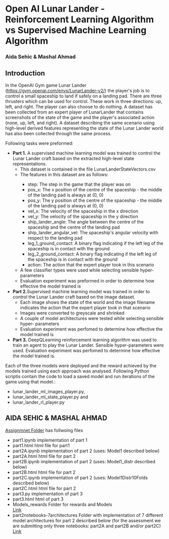 # Open AI Lunar Lander - Reinforcement Learning Algorithm vs Supervised Machine Learning Algorithm
### Aida Sehic & Mashal Ahmad 

## Introduction
In the OpenAI Gym game Lunar Lander
(https://gym.openai.com/envs/LunarLander-v2/) the player's job is to control a
small spaceship to land if safely on a landing pad. There are three thrusters which
can be used for control. These work in three directions: up, left, and right. The
player can also choose to do nothing. A dataset has been collected from an expert
player of LunarLander that contains screenshots of the state of the game and the
player's associated action (none, up, left, and right). A dataset describing the
same scenario using high-level derived features representing the state of the
Lunar Lander world has also been collected through the same process.


Following tasks were preformed:
<ul>
  <li><b>Part 1.</b> A supervised machine learning model was trained to control the Lunar Lander
craft based on the extracted high-level state representations.<br>
    <ul>
  <li>This dataset is contained in the file LunarLanderStateVectors.csv</li>
  <li>The features in this dataset are as follows:</li>
      <ul>
        <li>step: The step in the game that the player was on</li>
        <li>pos_x: The x position of the centre of the spaceship - the
middle of the landing pad is always at (0, 0)</li>
        <li>pos_y: The y position of the centre of the spaceship - the
middle of the landing pad is always at (0, 0)</li>
        <li>vel_x: The velocity of the spaceship in the x direction</li>
        <li>vel_y: The velocity of the spaceship in the y direction</li>
        <li>ship_lander_angle: The angle between the centre of the
spaceship and the centre of the landing pad</li>
        <li>ship_lander_angular_vel: The spaceship's angular velocity
with respect to the landing pad</li>
        <li>leg_1_ground_contact: A binary flag indicating if the left
leg of the spaceship is in contact with the ground</li>
        <li>leg_2_ground_contact: A binary flag indicating if the left
leg of the spaceship is in contact with the ground</li>
        <li>action: The action that the expert player took in this
scenario</li>
      </ul>  
  <li>A few classifier types were used while selecting sensible hyper-parameters</li>
  <li>Evaluation experiment was preformed in order to determine how effective the model trained is</li>
</ul>  
 </li>
  <li><b>Part 2.</b>Supervised machine learning model was trained in order to control the Lunar Lander
craft based on the image dataset.
  <ul>
  <li>Each image shows the state of the world and the image filename
indicates the action that the expert player took in that scenario</li>
  <li>Images were converted to greyscale and shrinked</li>
  <li>A couple of model architectures were tested while selecting sensible hyper-
parameters</li>
  <li>Evaluation experiment was perfomed to determine how effective the model trained is</li>
</ul>
  </li>
  <li><b>Part 3.</b> DeepQLearning reinforcement learning algorithm was used to train an
agent to play the Lunar Lander. Sensible hyper-parameters were used. Evaluation experiment was perfomed to determine how effective the model trained is.
</ul>  


Each of the three models were deployed and the reward achieved by the models trained
using each approach was analysed.
Following Python scriptis contain the code to load a saved model and run iterations of the game using that model.:
<ul>
  <li>lunar_lander_ml_images_player.py,</li>
  <li>lunar_lander_ml_state_player.py and</li>
  <li>lunar_lander_rl_player.py</li>
</ul>  


## AIDA SEHIC & MASHAL AHMAD              

[Assignmnet Folder](https://drive.google.com/open?id=1u3N_UYeUP63MqTQngrooQRNxoR7Bgl41) has follwoing files
* part1.ipynb    implementation of part 1
* part1.html     html file for part1
* part2A.ipynb    implementation of part 2 (uses: Model1 described below)
* part2A.html     html file for part 2
* part2B.ipynb    implementation of part 2 (uses: Model1_distr described below)
* part2B.html     html file for part 2
* part2C.ipynb    implementation of part 2 (uses: Model1Distr10Folds described below)
* part2C.html     html file for part 2
* part3.py       implementation of part 3
* part3.html     html of part 3
* Models_rewards   Folder for rewards and Models    
[Link ](https://drive.google.com/open?id=1g5DRsV6jO06ixJgHqs0J5pyL4UN4IXdH)
* part2notebooks-7architectures   Folder with implementation of 7 different model architectures for part 2 described below (for the assessment we are submitting only three notebooks: part2A and part2B and/or part2C)
[Link ](https://drive.google.com/open?id=1XjUtehiXCmhi9nnD__vel6K3pxSGJP1Q)
